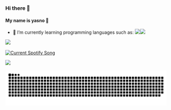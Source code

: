 ### Hi there 👋

#### My name is yasno 🦾

- 🌱 I’m currently learning programming languages such as:
<img src='https://github.com/Tsprnay/skill-icons/blob/main/icons/Python-Dark.svg' style='height: 64px; widht: auto;'><img src='https://github.com/Tsprnay/skill-icons/blob/main/icons/HTML.svg' style='height: 64px; widht: auto;'>

![](https://komarev.com/ghpvc/?username=tsprnay&color=BC8BFD&style=flat-square)

<a href="https://github.com/Tsprnay">
  <img src="https://spotify-api-psi.vercel.app/api?theme=dark&scan=true" alt="Current Spotify Song">
</a>

<!--
**Tsprnay/Tsprnay** is a ✨ _special_ ✨ repository because its `README.md` (this file) appears on your GitHub profile.

Here are some ideas to get you started:

- 🔭 I’m currently working on ...
- 🌱 I’m currently learning ...
- 👯 I’m looking to collaborate on ...
- 🤔 I’m looking for help with ...
- 💬 Ask me about ...
- 📫 How to reach me: ...
- 😄 Pronouns: ...
- ⚡ Fun fact: ...
-->

![](https://hit.yhype.me/github/profile?user_id=65571116)

<img src='https://github.com/Tsprnay/Tsprnay/blob/output/github-contribution-grid-snake-dark.svg'>
